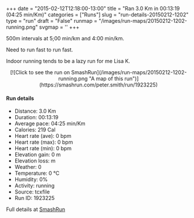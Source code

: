+++
date = "2015-02-12T12:18:00-13:00"
title = "Ran 3.0 Km in 00:13:19 (04:25 min/Km)"
categories = ["Runs"]
slug = "run-details-20150212-1202"
type = "run"
draft = "False"
runmap = "/images/run-maps/20150212-1202-running.png"
svgmap = '<polyline points="">'
+++

500m intervals at 5;00 min/km and 4:00 min/km. 

Need to run fast to run fast. 

Indoor running tends to be a lazy run for me Lisa K. 



<!--more-->

<center>
[![Click to see the run on SmashRun](/images/run-maps/20150212-1202-running.png "A map of this run")](https://smashrun.com/peter.smith/run/1923225)
</center>

#### Run details

* Distance: 3.0 Km
* Duration: 00:13:19
* Average pace: 04:25 min/Km
* Calories: 219 Cal
* Heart rate (ave): 0 bpm
* Heart rate (max): 0 bpm
* Heart rate (min): 0 bpm
* Elevation gain: 0 m
* Elevation loss:  m
* Weather: 0
* Temperature: 0 &deg;C
* Humidity: 0%
* Activity: running
* Source: tcxfile
* Run ID: 1923225

Full details at [SmashRun](https://smashrun.com/peter.smith/run/1923225)